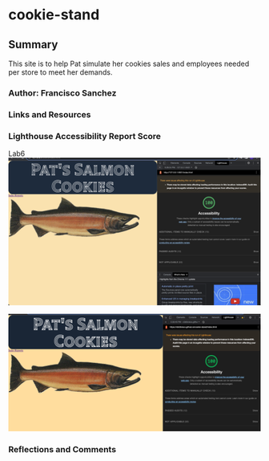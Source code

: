 # cookie-stand

## Summary

This site is to help Pat simulate her cookies sales and employees needed per store to meet her demands.

### Author: Francisco Sanchez

### Links and Resources

### Lighthouse Accessibility Report Score

Lab6
![Screenshot of Lighthouse for Lab 06!](/screenshot/Lab06Screenshot.png "Screenshot of Lab06")

![Screenshot of Lighthouse for Lab 07!](/screenshot/Lab07Screenshot.png "Screenshot of Lab06")

### Reflections and Comments
